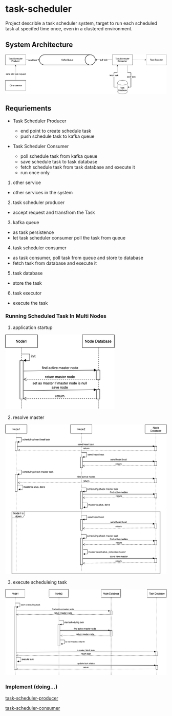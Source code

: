 # task-scheduler
Project describle a task scheduler system, target to run each scheduled task at specifed time once, even in a clustered environment.

## System Architecture
![system architecture](https://github.com/kan01234/task-scheduler/blob/master/img/task-scheduler-system.png)

## Requriements
- Task Scheduler Producer
  - end point to create schedule task
  - push schedule task to kafka queue

- Task Scheduler Consumer
  - poll schedule task from kafka queue
  - save schedule task to task database
  - fetch schedule task from task database and execute it
  - run once only

1. other service
- other services in the system

2. task scheduler producer
- accept request and transfrom the Task

3. kafka queue
- as task persistence
- let task scheduler consumer poll the task from queue

4. task scheduler consumer
- as task consumer, poll task from queue and store to database
- fetch task from database and execute it

5. task database
- store the task

6. task executor
- execute the task

### Running Scheduled Task In Multi Nodes
1. application startup

![task-consumer-appnode-init](https://github.com/kan01234/task-scheduler/blob/master/img/task-consumer-appnode-init.png)

2. resolve master

![task-consumer-resolve-master](https://github.com/kan01234/task-scheduler/blob/master/img/task-consumer-resolve-master.png)

3. execute scheduleing task

![task-consumer-execute-task](https://github.com/kan01234/task-scheduler/blob/master/img/task-consumer-execute-task.png)

### Implement (doing...)
[task-scheduler-producer](https://github.com/kan01234/task-scheduler-producer)

[task-scheduler-consumer](https://github.com/kan01234/task-scheduler-consumer)
